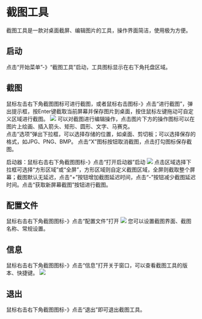 # 截图工具
截图工具是一款对桌面截屏、编辑图片的工具，操作界面简洁，使用极为方便。
## 启动
点击“开始菜单”-》“截图工具”启动，工具图标显示在右下角托盘区域。
## 截图
鼠标左击右下角截图图标可进行截图，或者鼠标右击图标-》点击“进行截图”，弹出提示框，按Enter键截取当前屏幕并保存图片到桌面，按住鼠标左键拖动可自定义区域进行截图。
![](Flameshot.png)
可以对截图进行编辑操作，点击图片下方的操作图标可以在图片上绘画、插入箭头、矩形、圆形、文字、马赛克。  
点击“选项”弹出下拉框，可以选择存储的位置，如桌面、剪切板；可以选择保存的格式，如JPG、PNG、BMP。
点击“X”图标按钮取消截图，点击打勾图标保存截图。

启动器：鼠标右击右下角截图图标-》点击“打开启动器”启动
![](Flameshot-start.png)
点击区域选择下拉框可选择“方形区域”或“全屏”，方形区域则自定义截图区域，全屏则截取整个屏幕；截图默认无延迟，点击“+”按钮增加截图延迟时间，点击“-”按钮减少截图延迟时间。点击“获取新屏幕截图”按钮进行截图。

## 配置文件
鼠标右击右下角截图图标-》点击“配置文件”打开
![](Flameshot-configuration.png)
您可以设置截图界面、截图名称、常规设置。

## 信息
鼠标右击右下角截图图标-》点击“信息”打开关于窗口，可以查看截图工具的版本、快捷键。
![](Flameshot-about.png)

## 退出
鼠标右击右下角截图图标-》点击“退出”即可退出截图工具。